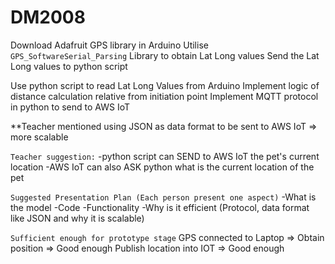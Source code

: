 # DM2008

Download Adafruit GPS library in Arduino
Utilise `GPS_SoftwareSerial_Parsing` Library to obtain Lat Long values
Send the Lat Long values to python script

Use python script to read Lat Long Values from Arduino
Implement logic of distance calculation relative from initiation point
Implement MQTT protocol in python to send to AWS IoT

**Teacher mentioned using JSON as data format to be sent to AWS IoT => more scalable

`Teacher suggestion:`
-python script can SEND to AWS IoT the pet's current location
-AWS IoT can also ASK python what is the current location of the pet

`Suggested Presentation Plan (Each person present one aspect)`
-What is the model
-Code
-Functionality
-Why is it efficient (Protocol, data format like JSON and why it is scalable)

`Sufficient enough for prototype stage`
GPS connected to Laptop => Obtain position => Good enough
Publish location into IOT => Good enough 

  